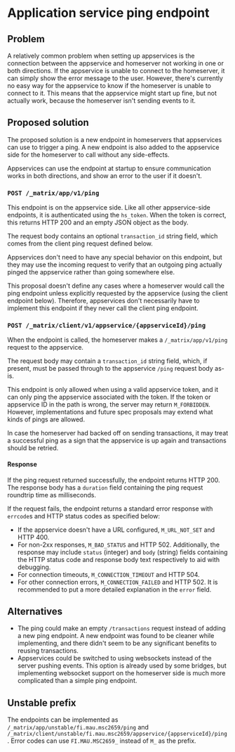 # Application service ping endpoint

## Problem
A relatively common problem when setting up appservices is the connection
between the appservice and homeserver not working in one or both directions.
If the appservice is unable to connect to the homeserver, it can simply show
the error message to the user. However, there's currently no easy way for the
appservice to know if the homeserver is unable to connect to it. This means
that the appservice might start up fine, but not actually work, because the
homeserver isn't sending events to it.

## Proposed solution
The proposed solution is a new endpoint in homeservers that appservices can use
to trigger a ping. A new endpoint is also added to the appservice side for the
homeserver to call without any side-effects.

Appservices can use the endpoint at startup to ensure communication works in
both directions, and show an error to the user if it doesn't.

### `POST /_matrix/app/v1/ping`
This endpoint is on the appservice side. Like all other appservice-side
endpoints, it is authenticated using the `hs_token`. When the token is correct,
this returns HTTP 200 and an empty JSON object as the body.

The request body contains an optional `transaction_id` string field, which
comes from the client ping request defined below.

Appservices don't need to have any special behavior on this endpoint, but they
may use the incoming request to verify that an outgoing ping actually pinged
the appservice rather than going somewhere else.

This proposal doesn't define any cases where a homeserver would call the ping
endpoint unless explicitly requested by the appservice (using the client
endpoint below). Therefore, appservices don't necessarily have to implement
this endpoint if they never call the client ping endpoint.

### `POST /_matrix/client/v1/appservice/{appserviceId}/ping`
When the endpoint is called, the homeserver makes a `/_matrix/app/v1/ping`
request to the appservice.

The request body may contain a `transaction_id` string field, which, if present,
must be passed through to the appservice `/ping` request body as-is.

This endpoint is only allowed when using a valid appservice token, and it can
only ping the appservice associated with the token. If the token or appservice
ID in the path is wrong, the server may return `M_FORBIDDEN`. However,
implementations and future spec proposals may extend what kinds of pings are
allowed.

In case the homeserver had backed off on sending transactions, it may treat a
successful ping as a sign that the appservice is up again and transactions
should be retried.

#### Response
If the ping request returned successfully, the endpoint returns HTTP 200. The
response body has a `duration` field containing the ping request roundtrip time
as milliseconds.

If the request fails, the endpoint returns a standard error response with
`errcode`s and HTTP status codes as specified below:

* If the appservice doesn't have a URL configured, `M_URL_NOT_SET` and HTTP 400.
* For non-2xx responses, `M_BAD_STATUS` and HTTP 502. Additionally, the response
  may include `status` (integer) and `body` (string) fields containing the HTTP
  status code and response body text respectively to aid with debugging.
* For connection timeouts, `M_CONNECTION_TIMEOUT` and HTTP 504.
* For other connection errors, `M_CONNECTION_FAILED` and HTTP 502.
  It is recommended to put a more detailed explanation in the `error` field.

## Alternatives

* The ping could make an empty `/transactions` request instead of adding a new
  ping endpoint. A new endpoint was found to be cleaner while implementing, and
  there didn't seem to be any significant benefits to reusing transactions.
* Appservices could be switched to using websockets instead of the server
  pushing events. This option is already used by some bridges, but implementing
  websocket support on the homeserver side is much more complicated than a
  simple ping endpoint.

## Unstable prefix
The endpoints can be implemented as `/_matrix/app/unstable/fi.mau.msc2659/ping`
and `/_matrix/client/unstable/fi.mau.msc2659/appservice/{appserviceId}/ping`.
Error codes can use `FI.MAU.MSC2659_` instead of `M_` as the prefix.

